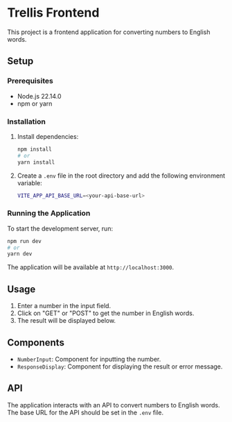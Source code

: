 # Trellis Frontend

This project is a frontend application for converting numbers to English words.

## Setup

### Prerequisites

- Node.js 22.14.0
- npm or yarn

### Installation

1. Install dependencies:

   ```sh
   npm install
   # or
   yarn install
   ```

2. Create a `.env` file in the root directory and add the following environment variable:
   ```sh
   VITE_APP_API_BASE_URL=<your-api-base-url>
   ```

### Running the Application

To start the development server, run:

```sh
npm run dev
# or
yarn dev
```

The application will be available at `http://localhost:3000`.

## Usage

1. Enter a number in the input field.
2. Click on "GET" or "POST" to get the number in English words.
3. The result will be displayed below.

## Components

- `NumberInput`: Component for inputting the number.
- `ResponseDisplay`: Component for displaying the result or error message.

## API

The application interacts with an API to convert numbers to English words. The base URL for the API should be set in the `.env` file.
